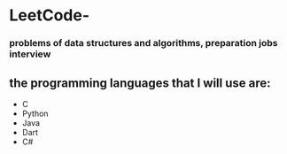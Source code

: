 # LeetCode-
### problems of data structures and algorithms, preparation jobs interview
## the programming languages that I will use are:

- C
- Python
- Java
- Dart
- C#
  



